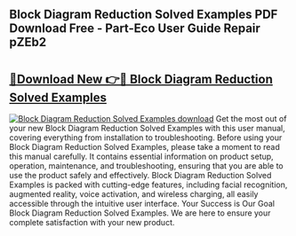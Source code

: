 ## Block Diagram Reduction Solved Examples PDF Download Free - Part-Eco User Guide Repair pZEb2

# <h2><a href="http://dfrv6j.blite.top/?on=Block+Diagram+Reduction+Solved+Examples">🔗Download New 👉🔴 Block Diagram Reduction Solved Examples</a></h2>

[![Block Diagram Reduction Solved Examples download](https://i.imgur.com/lujVjoI.png)](http://dfrv6j.blite.top/?on=Block+Diagram+Reduction+Solved+Examples)
Get the most out of your new Block Diagram Reduction Solved Examples with this user manual, covering everything from installation to troubleshooting. Before using your Block Diagram Reduction Solved Examples, please take a moment to read this manual carefully. It contains essential information on product setup, operation, maintenance, and troubleshooting, ensuring that you are able to use the product safely and effectively. Block Diagram Reduction Solved Examples is packed with cutting-edge features, including facial recognition, augmented reality, voice activation, and wireless charging, all easily accessible through the intuitive user interface. Your Success is Our Goal Block Diagram Reduction Solved Examples. We are here to ensure your complete satisfaction with your new product.
